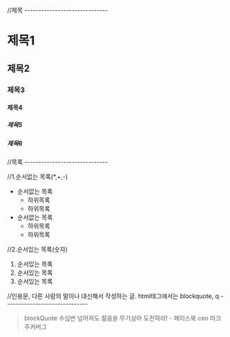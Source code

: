 //제목 ------------------------------
# 제목1
## 제목2
### 제목3
#### 제목4
##### 제목5
##### 제목6

//목록 ------------------------------

//1.순서없는 목록(*,+,-)
* 순서없는 목록
  + 하위목록
  + 하위목록
* 순서없는 목록
  + 하위목록
  + 하위목록

//2.순서있는 목록(숫자)
1. 순서있는 목록
2. 순서있는 목록
3. 순서있는 목록

//인용문, 다른 사람의 말이나 대신해서 작성하는 글. html태그에서는 blockquote, q ------------------------------
> blockQuote 수십번 넘어져도 젊음을 무기삼아 도전하라! - 페이스북 ceo 마크 주커버그
